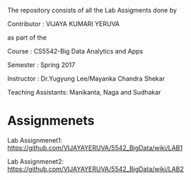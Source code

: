 The repository consists of all the Lab Assigments done by

Contributor : VIJAYA KUMARI YERUVA

as part of the

Course : CS5542-Big Data Analytics and Apps

Semester : Spring 2017

Instructor : Dr.Yugyung Lee/Mayanka Chandra Shekar

Teaching Assistants: Manikanta, Naga and Sudhakar


# Assignmenets

Lab Assignmenet1: https://github.com/VIJAYAYERUVA/5542_BigData/wiki/LAB1

Lab Assignmenet2: https://github.com/VIJAYAYERUVA/5542_BigData/wiki/LAB2
